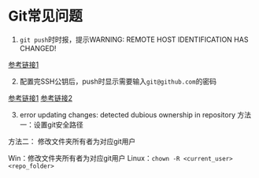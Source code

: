 # Git常见问题



1. `git push`时时报，提示WARNING: REMOTE HOST IDENTIFICATION HAS CHANGED!

[参考链接1](https://blog.csdn.net/qq_41884002/article/details/123358315)


2. 配置完SSH公钥后，push时显示需要输入`git@github.com`的密码

[参考链接1](https://blog.csdn.net/yuzhiqiang_1993/article/details/127032178)
[参考链接2](https://blog.csdn.net/wxc_1998/article/details/127291104)


3. error updating changes: detected dubious ownership in repository
方法一：设置git安全路径

方法二： 修改文件夹所有者为对应git用户

Win：修改文件夹所有者为对应git用户
Linux：`chown -R <current_user> <repo_folder>`

